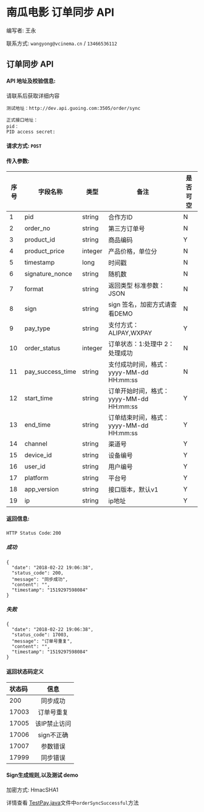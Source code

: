 # 南瓜电影 订单同步 API

编写者: 王永 

联系方式: `wangyong@vcinema.cn` / `13466536112`


## 订单同步 API

#### API 地址及校验信息: 

请联系后获取详细内容

```
测试地址：http://dev.api.guoing.com:3505/order/sync
```

```
正式接口地址：
pid：
PID access secret:
```


#### 请求方式: `POST`

#### 传入参数:

序号  | 字段名称 |   类型   | 备注  | 是否可空
---- | ------- | ------ | ----- | -----
  1  | pid    | string  | 合作方ID | N
  2  | order_no | string | 第三方订单号 | N
  3  | product_id | string | 商品编码  | Y
  4  | product_price | integer | 产品价格，单位分  | N
  5  | timestamp | long   | 时间戳 | N
  6  | signature_nonce  | string | 随机数 | N
  7  | format    | string |  返回类型 标准参数：JSON | N
  8  | sign | string | sign 签名，加密方式请查看DEMO | N
  9  | pay_type | string | 支付方式：ALIPAY,WXPAY  | Y
  10  | order_status | integer | 订单状态：1:处理中 2：处理成功 | N
  11  | pay_success_time | string | 支付成功时间，格式：yyyy-MM-dd HH:mm:ss  | N
  12  | start_time | string | 订单开始时间，格式：yyyy-MM-dd HH:mm:ss  | Y
  13  | end_time | string | 订单结束时间，格式：yyyy-MM-dd HH:mm:ss  | Y
  14  | channel | string | 渠道号 | Y
  15  | device_id | string | 设备编号  | Y
  16  | user_id | string | 用户编号 | Y
  17  | platform | string | 平台号 | Y
  18  | app_version | string | 接口版本，默认v1 | Y
  19  | ip | string | ip地址 | Y
  
  
  
  
 




#### 返回信息:

`HTTP Status Code`: `200`

##### 成功

```
{
  "date": "2018-02-22 19:06:38",
  "status_code": 200,
  "message": "同步成功",
  "content": "",
  "timestamp": "1519297598084"
}
```

##### 失败

```
{
  "date": "2018-02-22 19:06:38",
  "status_code": 17003,
  "message": "订单号重复",
  "content": "",
  "timestamp": "1519297598084"
}
```

#### 返回状态码定义

| 状态码  | 信息  |  
| :------------ |:---------------:| 
| 200      | 同步成功 | 
| 17003      | 订单号重复|
| 17005      | 该IP禁止访问        |
| 17006      | sign不正确        |
| 17007     | 参数错误        |
| 17999     | 同步错误        |



#### Sign生成规则,以及测试 demo
加密方式: HmacSHA1

详情查看 [TestPay.java](https://github.com/pumpkin-movie/pumpkin_partner_api_demo/blob/master/src/test/java/cn/vcinema/partner/TestOrder.java)文件中`orderSyncSuccessful`方法

